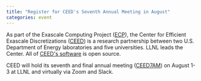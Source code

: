 ```yaml
---
title: "Register for CEED's Seventh Annual Meeting in August"
categories: event
---
```


As part of the Exascale Computing Project ([ECP](https://www.exascaleproject.org/)), the Center for Efficient Exascale Discretizations ([CEED](https://ceed.exascaleproject.org/)) is a research partnership between two U.S. Department of Energy laboratories and five universities. LLNL leads the Center. All of [CEED's software](https://github.com/ceed/) is open source.

CEED will hold its seventh and final annual meeting ([CEED7AM](https://ceed.exascaleproject.org/ceed7am/)) on August 1-3 at LLNL and virtually via Zoom and Slack.
